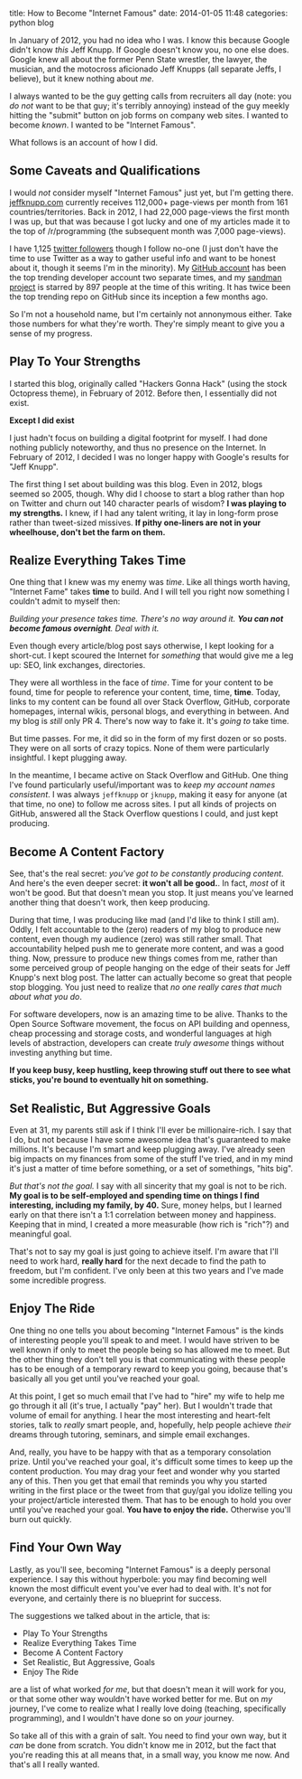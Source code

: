 title: How to Become "Internet Famous"
date: 2014-01-05 11:48
categories: python blog

In January of 2012, you had no idea who I was. I know this because Google didn't
know *this* Jeff Knupp. If Google doesn't know you, no one else does.
Google knew all about the former Penn State wrestler,
the lawyer, the musician, and the motocross aficionado Jeff Knupps (all
separate Jeffs, I believe), but it knew nothing about *me*.

I always wanted to be the guy getting calls from recruiters all day (note: you *do not* want to
be that guy; it's terribly annoying) instead of the guy meekly hitting the
"submit" button on job forms on company web sites. I wanted to become *known*. I
wanted to be "Internet Famous".

What follows is an account of how I did.

<!--more-->

## Some Caveats and Qualifications

I would *not* consider myself "Internet Famous" just yet, but I'm getting there.
[jeffknupp.com](http://www.jeffknupp.com) currently receives 112,000+ page-views per
month from 161 countries/territories. Back in 2012, I had 22,000 page-views the
first month I was up, but that was because I got lucky and one of my articles
made it to the top of /r/programming (the subsequent month was 7,000 page-views).

I have 1,125 [twitter followers](http://www.twitter.com/jeffknupp) though I
follow no-one (I just don't have the time to use Twitter as a way to gather
useful info and want to be honest about it, though it seems I'm in the minority).
My [GitHub account](http://www.github.com/jeffknupp) has been the top trending
developer account two separate times, and my [sandman project](http://www.github.com/jeffknupp/sandman) is
starred by 897 people at the time of this writing. It has twice been the top
trending repo on GitHub since its inception a few months ago.

So I'm not a household name, but I'm certainly not annonymous either. Take those
numbers for what they're worth. They're simply meant to give you a sense of my
progress.

## Play To Your Strengths

I started this blog, originally called "Hackers Gonna Hack" (using the stock
Octopress theme), in February of 2012. Before then, I essentially did not exist.

**Except I did exist**

I just hadn't focus on building a digital footprint for myself. I had done
nothing publicly noteworthy, and thus no presence on the Internet. In February
of 2012, I decided I was no longer happy with Google's results for "Jeff Knupp".

The first thing I set about building was this blog. Even in 2012, blogs seemed
so 2005, though. Why did I choose to start a blog rather than hop on Twitter and
churn out 140 character pearls of wisdom? **I was playing to my strengths.**
I knew, if I had any talent writing, it lay in long-form prose rather than
tweet-sized missives. **If pithy one-liners are not in your wheelhouse, don't bet the farm on them.**

## Realize Everything Takes Time

One thing that I knew was my enemy was *time*. Like all things worth having,
"Internet Fame" takes **time** to build. And I will tell you right now
something I couldn't admit to myself then:

*Building your presence takes time. There's no way around it. **You can not become famous overnight**. Deal with it.*

Even though every article/blog post says otherwise, I kept looking for a
short-cut. I kept scoured the Internet for *something* that would give me a leg up: SEO,
link exchanges, directories.

They were all worthless in the face of *time*. Time
for your content to be found, time for people to reference your content, time, time, **time**.
Today, links to my content can be found all over Stack Overflow, GitHub,
corporate homepages, internal wikis, personal blogs, and everything in between.
And my blog is *still* only PR 4. There's now way to fake it.  It's *going to* take
time.

But time passes. For me, it did so in the form of my first dozen or so
posts. They were on all sorts of crazy topics. None of them were
particularly insightful. I kept plugging away.

In the meantime, I became active on Stack Overflow and GitHub. One thing I've
found particularly useful/important was to *keep my account names consistent*. I
was always `jeffknupp` or `jknupp`, making it easy for anyone (at that time, no
one) to follow me across sites. I put all kinds of projects on GitHub, answered
all the Stack Overflow questions I could, and just kept producing.

## Become A Content Factory

See, that's the real secret: *you've got to be constantly producing content*.
And here's the even deeper secret: **it won't all be good.**. In fact, *most* of
it won't be good. But that doesn't mean you stop. It just means you've learned
another thing that doesn't work, then keep producing.

During that time, I was producing like mad (and I'd like to think I still am).
Oddly, I felt accountable to the (zero) readers of my blog to produce new
content, even though my audience (zero) was still rather small. That
accountability helped push me to generate more content, and was a good thing.
Now, pressure to produce new things comes from me, rather than some perceived
group of people hanging on the edge of their seats for Jeff Knupp's next blog
post. The latter can actually become so great that people stop blogging. You
just need to realize that *no one really cares that much about what you do*.

For software developers, now is an amazing time to be alive. Thanks to the Open
Source Software movement, the focus on API building and openness, cheap
processing and storage costs, and wonderful languages at high levels of 
abstraction, developers can create *truly awesome* things without investing
anything but time.

**If you keep busy, keep hustling, keep throwing stuff out there to see what sticks, you're bound to eventually hit on something.**

## Set Realistic, But Aggressive Goals

Even at 31, my parents still ask if I think I'll ever be millionaire-rich. I say
that I do, but not because I have some awesome idea that's guaranteed to make
millions. It's because I'm smart and keep plugging away. I've already seen big
impacts on my finances from some of the stuff I've tried, and in my mind it's
just a matter of time before something, or a set of somethings, "hits big".

*But that's not the goal.* I say with all sincerity that my goal is not to be
rich. **My goal is to be self-employed and spending time on things I find
interesting, including my family, by 40.** Sure, money helps, but I learned 
early on that there isn't a 1:1 correlation between money and happiness. 
Keeping that in mind, I created a more measurable (how rich is "rich"?) and 
meaningful goal.

That's not to say my goal is just going to achieve itself. I'm aware that I'll
need to work hard, **really hard** for the next decade to find the path to
freedom, but I'm confident. I've only been at this two years and I've made some
incredible progress.

## Enjoy The Ride

One thing no one tells you about becoming "Internet Famous" is the kinds of
interesting people you'll speak to and meet. I would have striven to be well
known if only to meet the people being so has allowed me to meet. But the other
thing they don't tell you is that communicating with these people has to be
enough of a temporary reward to keep you going, because that's basically all you
get until you've reached your goal.

At this point, I get so much email that I've had to "hire" my wife to help me go
through it all (it's true, I actually "pay" her). But I wouldn't trade that 
volume of email for anything. I hear the most interesting and heart-felt stories, 
talk to *really* smart people, and, hopefully, help people achieve *their* dreams 
through tutoring, seminars, and simple email exchanges.

And, really, you have to be happy with that as a temporary consolation prize.
Until you've reached your goal, it's difficult some times to keep up the
content production. You may drag your feet and wonder why you started any of this.
Then you get that email that reminds you why you started writing in the first place
or the tweet from that guy/gal you idolize telling you your project/article 
interested them. That has to be enough to hold you over until you've reached your
goal. **You have to enjoy the ride.** Otherwise you'll burn out quickly.

## Find Your Own Way

Lastly, as you'll see, becoming "Internet Famous" is a deeply personal
experience. I say this without hyperbole: you may find becoming well known the
most difficult event you've ever had to deal with. It's not for everyone, and
certainly there is no blueprint for success. 

The suggestions we talked about in the article, that is:

* Play To Your Strengths
* Realize Everything Takes Time
* Become A Content Factory  
* Set Realistic, But Aggressive, Goals
* Enjoy The Ride

are a list of what worked *for me*,  but that doesn't mean it will work for 
you, or that some other way wouldn't have worked better for me. 
But on *my* journey, I've come to realize what I really love doing (teaching, specifically 
programming), and I wouldn't have done so on *your* journey.

So take all of this with a grain of salt. You need to find your own way, but it
*can* be done from scratch. You didn't know me in 2012, but the fact that
you're reading this at all means that, in a small way, you know me now. And
that's all I really wanted.
